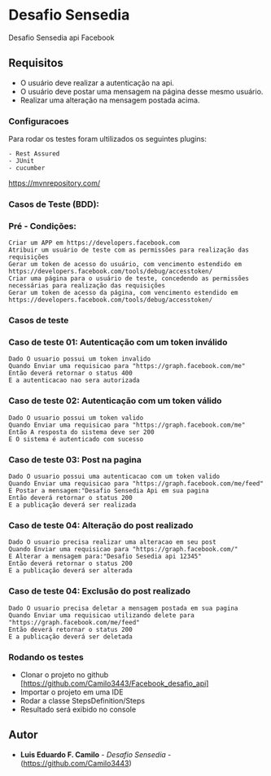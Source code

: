 # Desafio Sensedia

Desafio Sensedia api Facebook


## Requisitos

 - O usuário deve realizar a autenticação na api.
 - O usuário deve postar uma mensagem na página desse mesmo usuário.
 - Realizar uma alteração na mensagem postada acima.

### Configuracoes
Para rodar os testes foram ultilizados os seguintes plugins:

    - Rest Assured
    - JUnit
    - cucumber

https://mvnrepository.com/


### Casos de Teste (BDD):

### Pré - Condições:
    Criar um APP em https://developers.facebook.com
    Atribuir um usuário de teste com as permissões para realização das requisições
    Gerar um token de acesso do usuário, com vencimento estendido em https://developers.facebook.com/tools/debug/accesstoken/
    Criar uma página para o usuário de teste, concedendo as permissões necessárias para realização das requisições
    Gerar um token de acesso da página, com vencimento estendido em https://developers.facebook.com/tools/debug/accesstoken/


### Casos de teste

### Caso de teste 01: Autenticação com um token inválido
    Dado O usuario possui um token invalido
    Quando Enviar uma requisicao para "https://graph.facebook.com/me"
    Então deverá retornar o status 400
    E a autenticacao nao sera autorizada
### Caso de teste 02: Autenticação com um token válido
    Dado O usuario possui um token valido
    Quando Enviar uma requisicao para "https://graph.facebook.com/me"
    Então A resposta do sistema deve ser 200
    E O sistema é autenticado com sucesso

### Caso de teste 03: Post na pagina
    Dado O usuario possui uma autenticacao com um token valido
    Quando Enviar uma requisicao para "https://graph.facebook.com/me/feed"
    E Postar a mensagem:"Desafio Sensedia Api em sua pagina
    Então deverá retornar o status 200
    E a publicação deverá ser realizada


### Caso de teste 04: Alteração do post realizado
    Dado O usuario precisa realizar uma alteracao em seu post
    Quando Enviar uma requisicao para "https://graph.facebook.com/"
    E Alterar a mensagem para:"Desafio Sesedia api 12345"
    Então deverá retornar o status 200
    E a publicação deverá ser alterada

### Caso de teste 04: Exclusão do post realizado
    Dado O usuario precisa deletar a mensagem postada em sua pagina
    Quando Enviar uma requisicao utilizando delete para "https://graph.facebook.com/me/feed"
    Então deverá retornar o status 200
    E a publicação deverá ser deletada


### Rodando os testes

- Clonar o projeto no github [https://github.com/Camilo3443/Facebook_desafio_api]
- Importar o projeto em uma IDE
- Rodar a classe StepsDefinition/Steps
- Resultado será exibido no console



## Autor

* **Luis Eduardo F. Camilo** - *Desafio Sensedia* - (https://github.com/Camilo3443)


